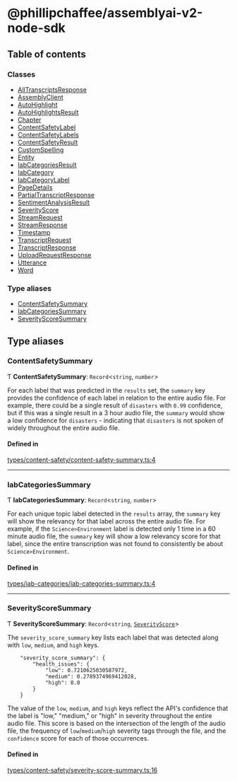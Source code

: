 # @phillipchaffee/assemblyai-v2-node-sdk

## Table of contents

### Classes

- [AllTranscriptsResponse](../wiki/AllTranscriptsResponse)
- [AssemblyClient](../wiki/AssemblyClient)
- [AutoHighlight](../wiki/AutoHighlight)
- [AutoHighlightsResult](../wiki/AutoHighlightsResult)
- [Chapter](../wiki/Chapter)
- [ContentSafetyLabel](../wiki/ContentSafetyLabel)
- [ContentSafetyLabels](../wiki/ContentSafetyLabels)
- [ContentSafetyResult](../wiki/ContentSafetyResult)
- [CustomSpelling](../wiki/CustomSpelling)
- [Entity](../wiki/Entity)
- [IabCategoriesResult](../wiki/IabCategoriesResult)
- [IabCategory](../wiki/IabCategory)
- [IabCategoryLabel](../wiki/IabCategoryLabel)
- [PageDetails](../wiki/PageDetails)
- [PartialTranscriptResponse](../wiki/PartialTranscriptResponse)
- [SentimentAnalysisResult](../wiki/SentimentAnalysisResult)
- [SeverityScore](../wiki/SeverityScore)
- [StreamRequest](../wiki/StreamRequest)
- [StreamResponse](../wiki/StreamResponse)
- [Timestamp](../wiki/Timestamp)
- [TranscriptRequest](../wiki/TranscriptRequest)
- [TranscriptResponse](../wiki/TranscriptResponse)
- [UploadRequestResponse](../wiki/UploadRequestResponse)
- [Utterance](../wiki/Utterance)
- [Word](../wiki/Word)

### Type aliases

- [ContentSafetySummary](../wiki/Exports#contentsafetysummary)
- [IabCategoriesSummary](../wiki/Exports#iabcategoriessummary)
- [SeverityScoreSummary](../wiki/Exports#severityscoresummary)

## Type aliases

### ContentSafetySummary

Ƭ **ContentSafetySummary**: `Record`<`string`, `number`\>

For each label that was predicted in the `results` set, the `summary` key provides the confidence of each label in relation to the entire audio file. For example, there could be a single result of `disasters` with `0.99` confidence, but if this was a single result in a 3 hour audio file, the `summary` would show a low confidence for `disasters` - indicating that `disasters` is not spoken of widely throughout the entire audio file.

#### Defined in

[types/content-safety/content-safety-summary.ts:4](https://github.com/PhillipChaffee/assemblyai-node-sdk/blob/a493ce0/src/types/content-safety/content-safety-summary.ts#L4)

___

### IabCategoriesSummary

Ƭ **IabCategoriesSummary**: `Record`<`string`, `number`\>

For each unique topic label detected in the `results` array, the `summary` key will show the relevancy for that label across the entire audio file. For example, if the `Science>Environment` label is detected only 1 time in a 60 minute audio file, the `summary` key will show a low relevancy score for that label, since the entire transcription was not found to consistently be about `Science>Environment`.

#### Defined in

[types/iab-categories/iab-categories-summary.ts:4](https://github.com/PhillipChaffee/assemblyai-node-sdk/blob/a493ce0/src/types/iab-categories/iab-categories-summary.ts#L4)

___

### SeverityScoreSummary

Ƭ **SeverityScoreSummary**: `Record`<`string`, [`SeverityScore`](../wiki/SeverityScore)\>

The `severity_score_summary` key lists each label that was detected along with `low`, `medium`, and `high` keys.
```
    "severity_score_summary": {
        "health_issues": {
            "low": 0.7210625030587972,
            "medium": 0.2789374969412028,
            "high": 0.0
        }
    }
```
The value of the `low`, `medium`, and `high` keys reflect the API's confidence that the label is "low," "medium," or "high" in severity throughout the entire audio file. This score is based on the intersection of the length of the audio file, the frequency of `low`/`medium`/`high` severity tags through the file, and the `confidence` score for each of those occurrences.

#### Defined in

[types/content-safety/severity-score-summary.ts:16](https://github.com/PhillipChaffee/assemblyai-node-sdk/blob/a493ce0/src/types/content-safety/severity-score-summary.ts#L16)
